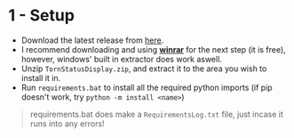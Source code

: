 # 1 - Setup

- Download the latest release from [here](https://github.com/jiuhaywi/TornStatusDisplay/releases).
- I recommend downloading and using [**winrar**](https://www.win-rar.com/start.html?&L=0) for the next step (it is free), however, windows' built in extractor does work aswell.
- Unzip `TornStatusDisplay.zip`, and extract it to the area you wish to install it in.
- Run `requirements.bat` to install all the required python imports (if pip doesn't work, try `python -m install <name>`)

> requirements.bat does make a `RequirementsLog.txt` file, just incase it runs into any errors!
